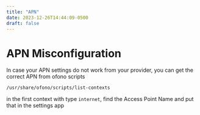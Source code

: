 ```yaml
---
title: "APN"
date: 2023-12-26T14:44:09-0500
draft: false
---
```


# APN Misconfiguration
In case your APN settings do not work from your provider, you can get the correct APN from ofono scripts

	/usr/share/ofono/scripts/list-contexts

in the first context with type `internet`, find the Access Point Name and put that in the settings app

